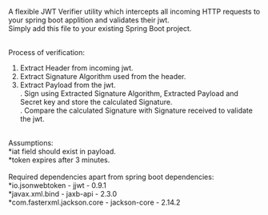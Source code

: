 A flexible JWT Verifier utility which intercepts all incoming HTTP requests to your spring boot applition and validates their jwt. <br>
Simply add this file to your existing Spring Boot project. <br> <br>

Process of verification:<br>
 1. Extract Header from incoming jwt.<br>
 2. Extract Signature Algorithm used from the header.<br>
 3. Extract Payload from the jwt.<br>
 . Sign using Extracted Signature Algorithm, Extracted Payload and Secret key and store the calculated Signature.<br>
 . Compare the calculated Signature with Signature received to validate the jwt.<br>
<br>
Assumptions:<br>
*iat field should exist in payload.<br>
*token expires after 3 minutes. <br>
<br>
Required dependencies apart from spring boot dependencies:<br>
*io.jsonwebtoken - jjwt - 0.9.1 <br>
*javax.xml.bind - jaxb-api - 2.3.0 <br>
*com.fasterxml.jackson.core - jackson-core - 2.14.2
